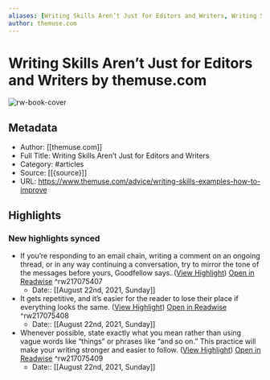 ```yaml
---
aliases: [Writing Skills Aren’t Just for Editors and Writers, Writing Skills Aren’t Just for Editors and Writers]
author: themuse.com
---
```

# Writing Skills Aren’t Just for Editors and Writers by themuse.com

![rw-book-cover](https://readwise-assets.s3.amazonaws.com/static/images/article1.be68295a7e40.png)

## Metadata
- Author: [[themuse.com]]
- Full Title: Writing Skills Aren’t Just for Editors and Writers
- Category: #articles
- Source: [[{source}]]
- URL: https://www.themuse.com/advice/writing-skills-examples-how-to-improve

## Highlights
### New highlights synced
- If you’re responding to an email chain, writing a comment on an ongoing thread, or in any way continuing a conversation, try to mirror the tone of the messages before yours, Goodfellow says. ([View Highlight](https://instapaper.com/read/1438332535/17256943)) [Open in Readwise](https://readwise.io/open/217075407) ^rw217075407
    - Date:: [[August 22nd, 2021, Sunday]]
- It gets repetitive, and it’s easier for the reader to lose their place if everything looks the same. ([View Highlight](https://instapaper.com/read/1438332535/17256949)) [Open in Readwise](https://readwise.io/open/217075408) ^rw217075408
    - Date:: [[August 22nd, 2021, Sunday]]
- Whenever possible, state exactly what you mean rather than using vague words like “things” or phrases like “and so on.” This practice will make your writing stronger and easier to follow. ([View Highlight](https://instapaper.com/read/1438332535/17256951)) [Open in Readwise](https://readwise.io/open/217075409) ^rw217075409
    - Date:: [[August 22nd, 2021, Sunday]]
